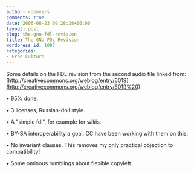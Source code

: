 ```yaml
---
author: robmyers
comments: true
date: 2006-08-23 09:28:38+00:00
layout: post
slug: the-gnu-fdl-revision
title: The GNU FDL Revision
wordpress_id: 1087
categories:
- Free Culture
---
```


  
Some details on the FDL revision from the second audio file linked from: [http://creativecommons.org/weblog/entry/6019](http://creativecommons.org/weblog/entry/6019%20)  


  
• 95% done.  


  
• 3 licenses, Russian-doll style.  


  
• A "simple fdl", for example for wikis.  


  
• BY-SA interoperability a goal. CC have been working with them on this.  


  
• No invariant clauses. This removes my only practical objection to compatibility!  


  
• Some ominous rumblings about flexible copyleft.  


  



